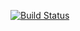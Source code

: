 [![Build Status](https://app.travis-ci.com/Vhonani24/Single-Fruit-Basket.svg?branch=main)](https://app.travis-ci.com/Vhonani24/Single-Fruit-Basket)